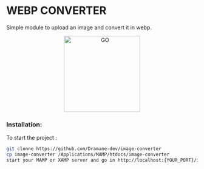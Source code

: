 # WEBP CONVERTER

Simple module to upload an image and convert it in webp.

<p align="center">
  <img 
        alt="GO" 
        width="200" 
        height="200"
        src="https://cdn.jsdelivr.net/gh/devicons/devicon/icons/php/php-original.svg"
        style="margin-left: auto; margin-right: auto"
    />
</p>

### Installation:

To start the project :

```bash
git clonne https://github.com/Dramane-dev/image-converter
cp image-converter /Applications/MAMP/htdocs/image-converter
start your MAMP or XAMP server and go in http://localhost:{YOUR_PORT}/image-converter/index.html
```